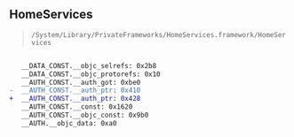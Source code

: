 ## HomeServices

> `/System/Library/PrivateFrameworks/HomeServices.framework/HomeServices`

```diff

   __DATA_CONST.__objc_selrefs: 0x2b8
   __DATA_CONST.__objc_protorefs: 0x10
   __AUTH_CONST.__auth_got: 0xbe0
-  __AUTH_CONST.__auth_ptr: 0x410
+  __AUTH_CONST.__auth_ptr: 0x428
   __AUTH_CONST.__const: 0x1620
   __AUTH_CONST.__objc_const: 0x9b0
   __AUTH.__objc_data: 0xa0

```

